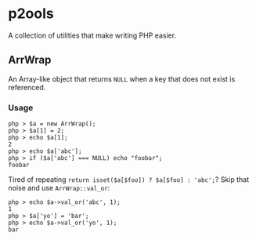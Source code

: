 # p2ools

A collection of utilities that make writing PHP easier.

## ArrWrap

An Array-like object that returns `NULL` when a key that does not exist is
referenced.

### Usage

    php > $a = new ArrWrap();
    php > $a[1] = 2;
    php > echo $a[1];
    2
    php > echo $a['abc'];
    php > if ($a['abc'] === NULL) echo "foobar";
    foobar

Tired of repeating `return isset($a[$foo]) ? $a[$foo] : 'abc';`? Skip that noise
and use `ArrWrap::val_or`:

    php > echo $a->val_or('abc', 1);
    1
    php > $a['yo'] = 'bar';
    php > echo $a->val_or('yo', 1);
    bar



